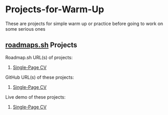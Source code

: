 # Projects-for-Warm-Up
These are projects for simple warm up or practice before going to work on some serious ones

## [roadmaps.sh](https://roadmap.sh/) Projects
Roadmap.sh URL(s) of projects:
1. [Single-Page CV](https://roadmap.sh/projects/single-page-cv)

GitHub URL(s) of these projects:
1. [Single-Page CV](https://github.com/Chin-Maya/Projects-for-Warm-Up/tree/main/01-Single-Page-CV)

Live demo of these projects:
1. [Single-Page CV](https://chin-maya.github.io/Projects-for-Warm-Up/01-Single-Page-CV/)
